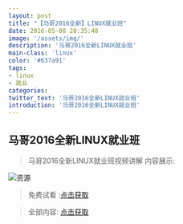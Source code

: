 ```yaml
---
layout: post
title: "【马哥2016全新】LINUX就业班"
date: 2016-05-08 20:35:48
image: '/assets/img/'
description: '马哥2016全新LINUX就业班'
main-class: 'linux'
color: '#637a91'
tags:
- linux
- 就业
categories:
twitter_text: '马哥2016全新LINUX就业班'
introduction: '马哥2016全新LINUX就业班'
---
```


## 马哥2016全新LINUX就业班

>马哥2016全新LINUX就业班视频讲解
内容展示:

![资源](http://ojjj16i32.bkt.clouddn.com/QQ%E6%88%AA%E5%9B%BE20170112210146.png)

>免费试看 :[点击获取](http://pan.baidu.com/s/1hsgGarU)

> 全部内容: [点击获取](http://svip.tzyee.net/list/8nSLs)
